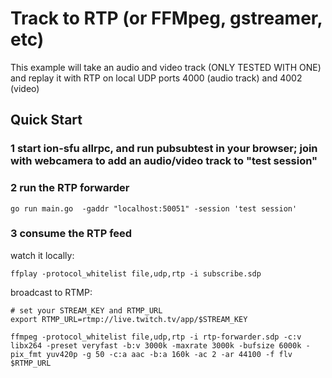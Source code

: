 # Track to RTP (or FFMpeg, gstreamer, etc)

This example will take an audio and video track (ONLY TESTED WITH ONE) and replay it with RTP on local UDP ports 4000 (audio track) and 4002 (video)


## Quick Start

### 1 start ion-sfu allrpc, and run pubsubtest in your browser; join with webcamera to add an audio/video track to "test session"

### 2 run the RTP forwarder

```
go run main.go  -gaddr "localhost:50051" -session 'test session'
```

### 3 consume the RTP feed

watch it locally:
```
ffplay -protocol_whitelist file,udp,rtp -i subscribe.sdp
```

broadcast to RTMP:
```
# set your STREAM_KEY and RTMP_URL
export RTMP_URL=rtmp://live.twitch.tv/app/$STREAM_KEY

ffmpeg -protocol_whitelist file,udp,rtp -i rtp-forwarder.sdp -c:v libx264 -preset veryfast -b:v 3000k -maxrate 3000k -bufsize 6000k -pix_fmt yuv420p -g 50 -c:a aac -b:a 160k -ac 2 -ar 44100 -f flv $RTMP_URL
```

